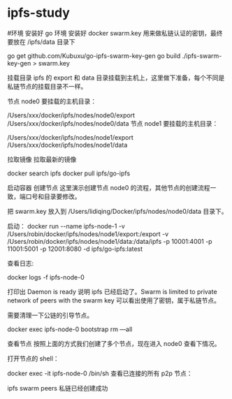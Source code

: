 # ipfs-study
#环境
  安装好 go 环境
  安装好 docker
swarm.key 用来做私链认证的密钥，最终要放在 /ipfs/data 目录下

go get github.com/Kubuxu/go-ipfs-swarm-key-gen
go build
./ipfs-swarm-key-gen > swarm.key

挂载目录
ipfs 的 export 和 data 目录挂载到主机上，这里做下准备，每个不同是私链节点的挂载目录不一样。

节点 node0 要挂载的主机目录：

/Users/xxx/docker/ipfs/nodes/node0/export
/Users/xxx/docker/ipfs/nodes/node0/data
节点 node1 要挂载的主机目录：

/Users/xxx/docker/ipfs/nodes/node1/export
/Users/xxx/docker/ipfs/nodes/node1/data

拉取镜像
拉取最新的镜像

docker search ipfs
docker pull ipfs/go-ipfs

启动容器
创建节点
这里演示创建节点 node0 的流程，其他节点的创建流程一致，端口号和目录要修改。

把 swarm.key 放入到 /Users/lidiqing/Docker/ipfs/nodes/node0/data 目录下。

启动：
  docker run --name ipfs-node-1 -v /Users/robin/docker/ipfs/nodes/node1/export:/export -v /Users/robin/docker/ipfs/nodes/node1/data:/data/ipfs -p 10001:4001 -p 11001:5001 -p 12001:8080 -d ipfs/go-ipfs:latest

查看日志:

docker logs -f ipfs-node-0

打印出 Daemon is ready 说明 ipfs 已经启动了。Swarm is limited to private network of peers with the swarm key 可以看出使用了密钥，属于私链节点。

需要清理一下公链的引导节点。

docker exec ipfs-node-0 bootstrap rm —all

查看节点
按照上面的方式我们创建了多个节点，现在进入 node0 查看下情况。

打开节点的 shell：

docker exec -it ipfs-node-0 /bin/sh
查看已连接的所有 p2p 节点：

ipfs swarm peers
私链已经创建成功
